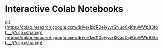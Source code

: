 # Interactive Colab Notebooks

8.1: [https://colab.research.google.com/drive/1zdR0ejyyvrSNuoQxj6tuWWp83toh__lj?usp=sharing](https://colab.research.google.com/drive/1zdR0ejyyvrSNuoQxj6tuWWp83toh__lj?usp=sharing)
